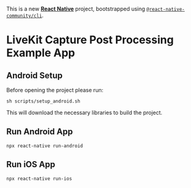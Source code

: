 This is a new [**React Native**](https://reactnative.dev) project, bootstrapped using [`@react-native-community/cli`](https://github.com/react-native-community/cli).

# LiveKit Capture Post Processing Example App

## Android Setup

Before opening the project please run:

```
sh scripts/setup_android.sh
```

This will download the necessary libraries to build the project.

## Run Android App
```
npx react-native run-android
```

## Run iOS App
```
npx react-native run-ios
```
